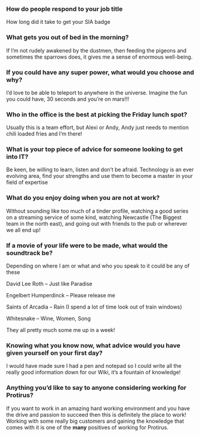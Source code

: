 ### How do people respond to your job title

How long did it take to get your SIA badge



### What gets you out of bed in the morning?

If I’m not rudely awakened by the dustmen, then feeding the pigeons and sometimes the sparrows does, it gives me a sense of enormous well-being.



### If you could have any super power, what would you choose and why?

I’d love to be able to teleport to anywhere in the universe. Imagine the fun you could have, 30 seconds and you’re on mars!!!



### Who in the office is the best at picking the Friday lunch spot?

Usually this is a team effort, but Alexi or Andy, Andy just needs to mention chili loaded fries and I’m there!



### What is your top piece of advice for someone looking to get into IT?

Be keen, be willing to learn, listen and don’t be afraid. Technology is an ever evolving area, find your strengths and use them to become a master in your field of expertise 



### What do you enjoy doing when you are not at work?

Without sounding like too much of a tinder profile, watching a good series on a streaming service of some kind, watching Newcastle (The Biggest team in the north east), and going out with friends to the pub or wherever we all end up! 



### If a movie of your life were to be made, what would the soundtrack be?

Depending on where I am or what and who you speak to it could be any of these 

David Lee Roth – Just like Paradise 

Engelbert Humperdinck – Please release me

Saints of Arcadia – Rain (I spend a lot of time look out of train windows) 

Whitesnake – Wine, Women, Song

They all pretty much some me up in a week! 



### Knowing what you know now, what advice would you have given yourself on your first day?

I would have made sure I had a pen and notepad so I could write all the really good information down for our Wiki, it’s a fountain of knowledge!



### Anything you’d like to say to anyone considering working for Protirus?

If you want to work in an amazing hard working environment and you have the drive and passion to succeed then this is definitely the place to work! Working with some really big customers and gaining the knowledge that comes with it is one of the **many** positives of working for Protirus.